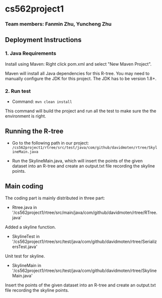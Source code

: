 # cs562project1

### Team members: Fanmin Zhu, Yuncheng Zhu

## Deployment Instructions
### 1. Java Requirements

Install using Maven: Right click pom.xml and select "New Maven Project".

Maven will install all Java dependencies for this R-tree. You may need to manually configure the JDK for this project. 
The JDK has to be version 1.8+.

### 2. Run test
- Command: `mvn clean install`

This command will build the project and run all the test to make sure the the environment is right.

## Running the R-tree

- Go to the following path in our project: `/cs562project1/rtree/src/test/java/com/github/davidmoten/rtree/SkylineMain.java`

- Run the SkylineMain.java, which will insert the points of the given dataset into an R-tree and create an output.txt file
recording the skyline points.

## Main coding

The coding part is mainly distributed in three part:
- Rtree.java in '/cs562project1/rtree/src/main/java/com/github/davidmoten/rtree/RTree.java'

Added a skyline function.
- SkylineTest in '/cs562project1/rtree/src/test/java/com/github/davidmoten/rtree/SerializersTest.java'

Unit test for skyline.
- SkylineMain in '/cs562project1/rtree/src/test/java/com/github/davidmoten/rtree/SkylineMain.java'

Insert the points of the given dataset into an R-tree and create an output.txt file recording the skyline points.
